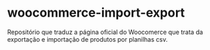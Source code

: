 # woocommerce-import-export
Repositório que traduz a página oficial do Woocomerce que trata da exportação e importação de produtos por planilhas csv.
